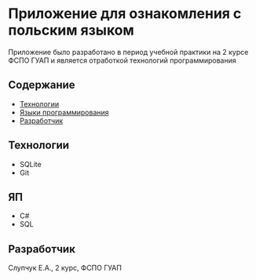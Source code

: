 # Приложение для ознакомления с польским языком
Приложение было разработано в период учебной практики на 2 курсе ФСПО ГУАП и является отработкой технологий программирования

## Содержание
- [Технологии](#технологии)
- [Языки программирования](#ЯП)
- [Разработчик](#Разработчик)

## Технологии
- SQLite
- Git

## ЯП
- C#
- SQL


## Разработчик
Слупчук Е.А., 2 курс, ФСПО ГУАП
